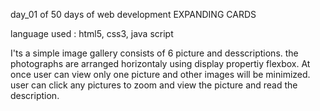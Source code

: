 day_01 of 50 days of web development
EXPANDING CARDS

language used : html5, css3, java script

I'ts a simple image gallery consists of 6 picture and desscriptions. the photographs are arranged horizontaly using display propertiy flexbox. At once user can view only one picture and other images will be minimized. user can click any pictures to zoom and view the picture and read the description.
